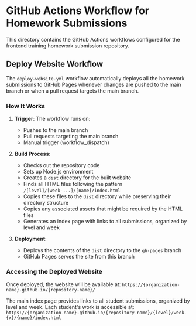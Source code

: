 # GitHub Actions Workflow for Homework Submissions

This directory contains the GitHub Actions workflows configured for the frontend training homework submission repository.

## Deploy Website Workflow

The `deploy-website.yml` workflow automatically deploys all the homework submissions to GitHub Pages whenever changes are pushed to the main branch or when a pull request targets the main branch.

### How It Works

1. **Trigger**: The workflow runs on:

   - Pushes to the main branch
   - Pull requests targeting the main branch
   - Manual trigger (workflow_dispatch)

2. **Build Process**:

   - Checks out the repository code
   - Sets up Node.js environment
   - Creates a `dist` directory for the built website
   - Finds all HTML files following the pattern `/[level]/[week-...]/[name]/index.html`
   - Copies these files to the `dist` directory while preserving their directory structure
   - Copies any associated assets that might be required by the HTML files
   - Generates an index page with links to all submissions, organized by level and week

3. **Deployment**:
   - Deploys the contents of the `dist` directory to the `gh-pages` branch
   - GitHub Pages serves the site from this branch

### Accessing the Deployed Website

Once deployed, the website will be available at:
`https://{organization-name}.github.io/{repository-name}/`

The main index page provides links to all student submissions, organized by level and week.
Each student's work is accessible at:
`https://{organization-name}.github.io/{repository-name}/{level}/week-{x}/{name}/index.html`
